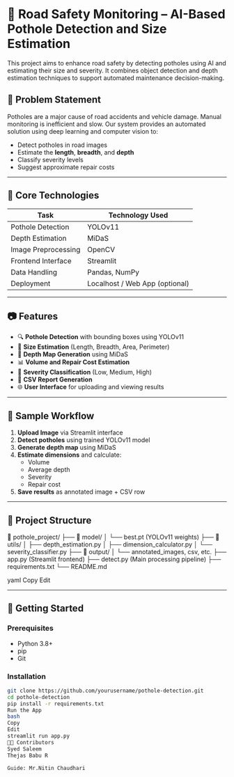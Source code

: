 # 🚧 Road Safety Monitoring – AI-Based Pothole Detection and Size Estimation

This project aims to enhance road safety by detecting potholes using AI and estimating their size and severity. It combines object detection and depth estimation techniques to support automated maintenance decision-making.

## 📌 Problem Statement

Potholes are a major cause of road accidents and vehicle damage. Manual monitoring is inefficient and slow. Our system provides an automated solution using deep learning and computer vision to:

- Detect potholes in road images
- Estimate the **length**, **breadth**, and **depth**
- Classify severity levels
- Suggest approximate repair costs

---

## 🧠 Core Technologies

| Task | Technology Used |
|------|-----------------|
| Pothole Detection | YOLOv11 |
| Depth Estimation | MiDaS |
| Image Preprocessing | OpenCV |
| Frontend Interface | Streamlit |
| Data Handling | Pandas, NumPy |
| Deployment | Localhost / Web App (optional) |

---

## 📷 Features

- 🔍 **Pothole Detection** with bounding boxes using YOLOv11
- 📏 **Size Estimation** (Length, Breadth, Area, Perimeter)
- 📐 **Depth Map Generation** using MiDaS
- 📊 **Volume and Repair Cost Estimation**
- 🎯 **Severity Classification** (Low, Medium, High)
- 🧾 **CSV Report Generation**
- 🌐 **User Interface** for uploading and viewing results

---

## 🧪 Sample Workflow

1. **Upload Image** via Streamlit interface
2. **Detect potholes** using trained YOLOv11 model
3. **Generate depth map** using MiDaS
4. **Estimate dimensions** and calculate:
   - Volume
   - Average depth
   - Severity
   - Repair cost
5. **Save results** as annotated image + CSV row

---

## 📁 Project Structure

📂 pothole_project/
├── 📁 model/
│ └── best.pt (YOLOv11 weights)
├── 📁 utils/
│ ├── depth_estimation.py
│ ├── dimension_calculator.py
│ └── severity_classifier.py
├── 📁 output/
│ └── annotated_images, csv, etc.
├── app.py (Streamlit frontend)
├── detect.py (Main processing pipeline)
├── requirements.txt
└── README.md

yaml
Copy
Edit

---

## 🚀 Getting Started

### Prerequisites

- Python 3.8+
- pip
- Git

### Installation

```bash
git clone https://github.com/yourusername/pothole-detection.git
cd pothole-detection
pip install -r requirements.txt
Run the App
bash
Copy
Edit
streamlit run app.py
👨‍💻 Contributors
Syed Saleem
Thejas Babu R

Guide: Mr.Nitin Chaudhari
